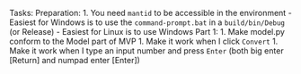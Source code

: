 Tasks:
  Preparation:
    1. You need `mantid` to be accessible in the environment
      - Easiest for Windows is to use the `command-prompt.bat` in a `build/bin/Debug` (or Release)
      - Easiest for Linux is to use Windows
  Part 1:
    1. Make model.py conform to the Model part of MVP
    1. Make it work when I click `Convert`
    1. Make it work when I type an input number and press `Enter` (both big enter [Return] and numpad enter [Enter])
